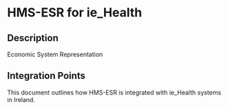 # HMS-ESR for ie_Health

## Description

Economic System Representation

## Integration Points

This document outlines how HMS-ESR is integrated with ie_Health systems in Ireland.
